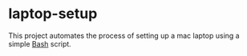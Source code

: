 # laptop-setup

This project automates the process of setting up a mac laptop using a simple [Bash](https://www.gnu.org/software/bash/) script.
